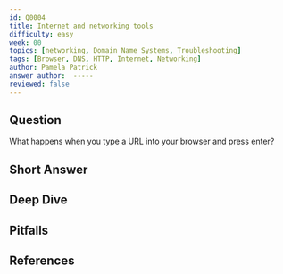 ```yaml
---
id: Q0004
title: Internet and networking tools
difficulty: easy
week: 00
topics: [networking, Domain Name Systems, Troubleshooting]
tags: [Browser, DNS, HTTP, Internet, Networking]
author: Pamela Patrick
answer author:  -----
reviewed: false
---
```


## Question
What happens when you type a URL into your browser and press enter?

## Short Answer


## Deep Dive


## Pitfalls


## References

